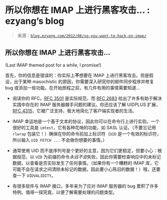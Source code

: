 <!--yml

类别：未分类

date: 2024-07-01 18:17:27

-->

# 所以你想在 IMAP 上进行黑客攻击... : ezyang’s blog

> 来源：[`blog.ezyang.com/2012/08/so-you-want-to-hack-on-imap/`](http://blog.ezyang.com/2012/08/so-you-want-to-hack-on-imap/)

## 所以你想在 IMAP 上进行黑客攻击...

(Last IMAP themed post for a while, I promise!)

首先，你的信息是错误的：你实际上**不**想要在 IMAP 上进行黑客攻击。但是假设，出于某种 masochistic 的原因，你需要深入研究你的邮件同步程序并修复 bug 或添加一些功能。在开始旅程之前，有几件有用的事情需要知道...

+   阅读你的 RFC。[RFC 3501](http://tools.ietf.org/html/rfc3501) 是实际规范，而 [RFC 2683](http://tools.ietf.org/html/rfc2683) 给出了许多有助于解决实践中存在的 IMAP 服务器棘手问题的建议。你还应该了解 UIDPLUS 扩展，[RFC 4315](http://tools.ietf.org/html/rfc4315)，它被广泛支持，极大地简化了客户端实现者的生活。

+   IMAP 幸运地是一个基于文本的协议，因此你可以在命令行上进行实验。一个很好的工具是 `imtest`，它有各种花哨的功能，如 SASL 认证。（不要忘记用 `rlwrap` 包装它！）确保在你的命令前加上标识符（`UID` 是一个有效的标识符，所以输入 `UID FETCH ...` 不会做你想要的事情。）

+   通常使用 UID 而不是序列号是个更好的主意，因为它们更稳定，但要小心：根据规范，以 `UID` 为前缀的命令*永远不会*失败，因此你需要检查响应中的未标记数据，以查看是否实际发生了任何事情。（如果你有一个糟糕的 IMAP 库，它可能不会在请求之间清除未标记的数据，因此要小心陈旧的数据！）哦，还要查一下 `UIDVALIDITY`。

+   有很多软件与 IMAP 接口，多年来为了应对 IMAP 服务器的 bug 累积了许多特例。值得一探究竟，以便了解需要处理的问题类型。
